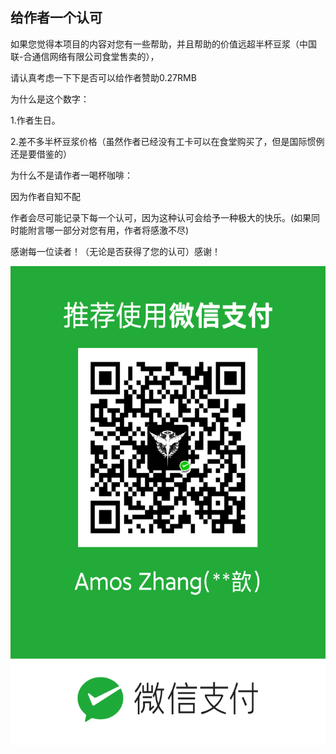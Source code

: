 ## 给作者一个认可

如果您觉得本项目的内容对您有一些帮助，并且帮助的价值远超半杯豆浆（中国联-合通信网络有限公司食堂售卖的），

请认真考虑一下下是否可以给作者赞助0.27RMB

为什么是这个数字：

1.作者生日。

2.差不多半杯豆浆价格（虽然作者已经没有工卡可以在食堂购买了，但是国际惯例还是要借鉴的）

为什么不是请作者一喝杯咖啡：

因为作者自知不配

作者会尽可能记录下每一个认可，因为这种认可会给予一种极大的快乐。(如果同时能附言哪一部分对您有用，作者将感激不尽)

感谢每一位读者！（无论是否获得了您的认可）感谢！

<img src="./sponsor.png" width = "559" height = "767" align=center />
